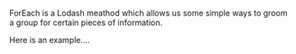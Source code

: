 ForEach is a Lodash meathod which allows us some simple ways to groom a group for certain pieces of information. 

Here is an example....
